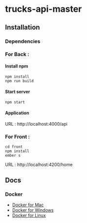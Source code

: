 # trucks-api-master


## Installation

### Dependencies

### For Back :

#### Install npm

```
npm install
npm run build
```

#### Start server
`npm start`


#### Application 
URL : http://localhost:4000/api

### For Front :

```
cd front
npm install
ember s
```

URL : http://localhost:4200/home



## Docs

### Docker

* [Docker for Mac](https://docs.docker.com/docker-for-mac/)
* [Docker for Windows](https://docs.docker.com/docker-for-windows/)
* [Docker for Linux](https://docs.docker.com/engine/installation/linux/)
